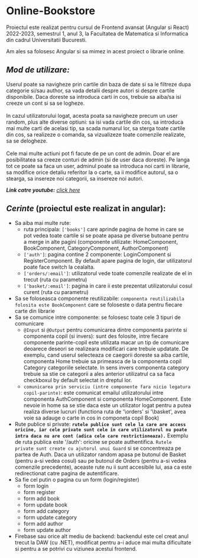 # Online-Bookstore

Proiectul este realizat pentru cursul de Frontend avansat (Angular si React) 2022-2023, semestrul 1, anul 3, la Facultatea de Matematica si Informatica din cadrul Universitatii Bucuresti. 

Am ales sa folosesc Angular si sa mimez in acest proiect o librarie online.

## <i>Mod de utilizare:</i>
Userul poate sa navigheze prin cartile din baza de date si sa le filtreze dupa categorie si/sau author, sa vada detalii despre autori si despre cartile disponibile. Daca doreste sa introduca carti in cos, trebuie sa aiba/sa isi creeze un cont si sa se logheze. 
<br><br>
In cazul utilizatorului logat, acesta poata sa navigheze precum un user random, plus alte diverse optiuni: sa isi vada cartile din cos, sa introduca mai multe carti de acelasi tip, sa scada numarul lor, sa sterga toate cartile din cos, sa realizeze o comanda, sa vizualizeze toate comenzile realizate, sa se delogheze. 
<br><br>
Cele mai multe actiuni pot fi facute de pe un cont de admin. Doar el are posibilitatea sa creeze conturi de admin (si de user daca doreste). Pe langa tot ce poate sa faca un user, adminul poate sa introduca noi carti in librarie, sa modifice orice detaliu referitor la o carte, sa ii modifice autorul, sa o stearga, sa insereze noi categorii, sa insereze noi autori. 

<strong><i>Link catre youtube:</i></strong> [<i>click here</i>](https://www.youtube.com/watch?v=Q0AuPsbrTtw&ab_channel=DenisaPredescu)

## <i>Cerinte</i> (proiectul este realizat in angular):
- Sa aiba mai multe rute:
  - ruta principala: `['books']` care aprinde pagina de home in care se pot vedea toate cartile si se poate apasa pe diverse butoane pentru a merge in alte pagini (componente utilizate: HomeComponent, BookComponent, CategoryComponent, AuthorComponent)
  - `['auth']`: pagina contine 2 componente: LoginComponent si RegisterComponent. By default apare pagina de login, dar utilizatorul poate face switch la cealalta.
  - `['orders/:email']`: utilizatorul vede toate comenzile realizate de el in trecut (ruta cu parametru)
  - `['basket/:email']`: pagina in care ii este prezentat utilizatorului cosul curent (ruta cu parametru)
- Sa se foloseasca componente reutilizabile: `componenta reutilizabila folosita este BookComponent` care se foloseste o data pentru fiecare carte din librarie
- Sa se comunice intre componente: se folosesc toate cele 3 tipuri de comunicare
  - `@Input` si `@Output` pentru comunicarea dintre componenta parinte si componenta copil (si invers): sunt des folosite, intre fiecare componente parinte-copil este utilizata macar un tip de comunicare deoarece deseori se realizeara modificari care trebuie updatate. De exemplu, cand userul selecteaza ce caegorii doreste sa aiba cartile, componenta Home trebuie sa primeasca de la componenta copil Category categoriile selectate. In sens invers componenta category trebuie sa stie ce categorii a ales anterior utilizatrul ca sa faca checkboxul by default selectat in dreptul lor. 
  - `comunicarea prin serviciu (intre componente fara nicio legatura copil-parinte)`: este comunicat emailul utilizatorului intre componenta AuthComponent si componenta HomeComponent. Este nevoie in home sa se stie daca este un utilizator logat pentru a putea realiza diverse lucruri (functiona ruta de '\orders' si '\basket', avea voie sa adauge o carte in cos in componeta copil Book)
- Rute publice si private: <strong>`rutele publice sunt cele la care are access oricine, iar cele private sunt cele in care utilizatorul nu poate intra daca nu are cont (adica cele care restrictioneaza).`</strong> Exemplu de ruta publica este '/auth': oricine se poate authentifica. `Rutele private sunt create cu ajutorul unui Guard` si se concentreaza pe partea de Auth. Daca un utilizator random apasa pe butonul de Basket (pentru a-si vedea cosul) sau pe butonul de Orders (pentru a-si vedea comenzile precedente), aceaste rute nu ii sunt accesibile lui, asa ca este redirectionat catre pagina de autentificare. 
- Sa fie cel putin o pagina cu un form (login/register)
  - form login
  - form register
  - form add book
  - form update book
  - form add category
  - form update category
  - form add author
  - form update author
- Firebase sau orice alt mediu de backend: backendul este cel creat anul trecut la DAW (cu .NET), modificat pentru a-i aduce mai multa dificultate si pentru a se potrivi cu viziunea acestui frontend.
